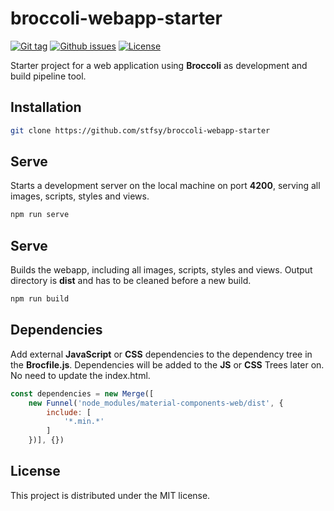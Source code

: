# broccoli-webapp-starter

[![Git tag](https://img.shields.io/github/tag/stfsy/broccoli-webapp-starter.svg)](https://github.com/stfsy/broccoli-webapp-starter/releases)
[![Github issues](https://img.shields.io/github/issues/stfsy/broccoli-webapp-starter.svg)](https://github.com/stfsy/broccoli-webapp-starter/issues)
[![License](https://img.shields.io/npm/l/broccoli-webapp-starter.svg)](https://github.com/stfsy/broccoli-webapp-starter/blob/master/LICENSE)

Starter project for a web application using **Broccoli** as development and build pipeline tool.

## Installation

```bash
git clone https://github.com/stfsy/broccoli-webapp-starter
```

## Serve

Starts a development server on the local machine on port **4200**, serving all images, scripts, styles and views. 

```bash
npm run serve
```

## Serve

Builds the webapp, including all images, scripts, styles and views. Output directory is **dist** and has to be cleaned before a new build.

```bash
npm run build
```

## Dependencies

Add external **JavaScript** or **CSS** dependencies to the dependency tree in the **Brocfile.js**. Dependencies will be added to the **JS** or **CSS** Trees later on. No need to update the index.html.

```javascript
const dependencies = new Merge([
    new Funnel('node_modules/material-components-web/dist', {
        include: [
            '*.min.*'
        ]
    })], {})
```

## License

This project is distributed under the MIT license.